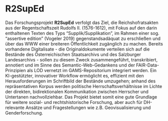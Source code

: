 # R2SupEd

Das Forschungsprojekt **R2SupEd** verfolgt das Ziel, die Reichshofratsakten aus der Regentschaftszeit Rudolfs II. (1576-1612), mit Fokus auf den darin enthaltenen Texten des Typs “Supplik/Supplikation”, im Rahmen einer sog. “assertive edition” (Vogeler 2019) gegenstandsadäquat zu erschließen und über das WWW einer breiteren Öffentlichkeit zugänglich zu machen. Bereits vorhandene Digitalisate - die Originaldokumente verteilen sich auf die Bestände des Österreichischen Staatsarchivs und des Salzburger Landesarchivs - sollen zu diesem Zweck zusammengeführt, transkribiert, annotiert und im Sinne des Semantic-Web-Gedankens und der FAIR-Data-Prinzipien als LOD vernetzt im GAMS-Repositorium integriert werden. Ein KI-gestützter, innovativer Workflow ermöglicht es, effizient mit den Herausforderungen im Schriftbild der Bestände umzugehen; anhand des repräsentativen Korpus werden politische Herrschaftsverhältnisse im Lichte der direkten, bidirektionalen Kommunikation zwischen Herrscher und Untertanen nachvollziehbar. Das Projekt bietet somit eine gute Grundlage für weitere sozial- und rechtshistorische Forschung, aber auch für DH-relevante Ansätze und Fragestellungen wie z.B. Geovisualisierung und Genderforschung.
